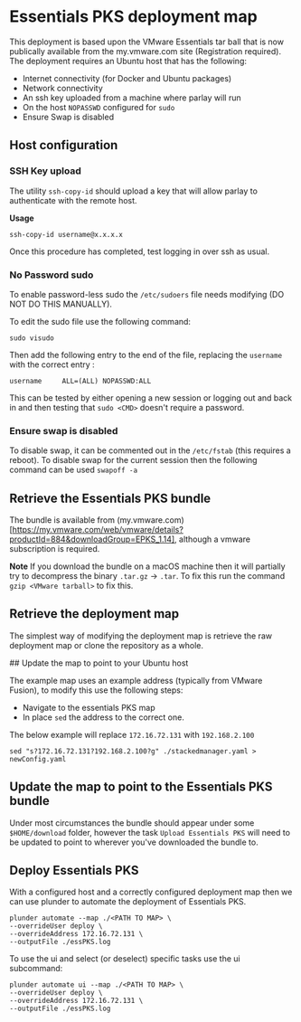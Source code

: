# Essentials PKS deployment map

This deployment is based upon the VMware Essentials tar ball that is now publically available from the my.vmware.com site (Registration required). The deployment requires an Ubuntu host that has the following:

- Internet connectivity (for Docker and Ubuntu packages)
- Network connectivity
- An ssh key uploaded from a machine where parlay will run
- On the host `NOPASSWD` configured for `sudo`
- Ensure Swap is disabled

## Host configuration

### SSH Key upload

The utility `ssh-copy-id` should upload a key that will allow parlay to authenticate with the remote host.

**Usage**

```
ssh-copy-id username@x.x.x.x
```

Once this procedure has completed, test logging in over ssh as usual. 

### No Password sudo

To enable password-less sudo the `/etc/sudoers` file needs modifying (DO NOT DO THIS MANUALLY).

To edit the sudo file use the following command:

```
sudo visudo
```

Then add the following entry to the end of the file, replacing the `username` with the correct entry :

```
username     ALL=(ALL) NOPASSWD:ALL
```

This can be tested by either opening a new session or logging out and back in and then testing that `sudo <CMD>` doesn't require a password.

### Ensure swap is disabled

To disable swap, it can be commented out in the `/etc/fstab` (this requires a reboot). To disable swap for the current session then the following command can be used `swapoff -a`

## Retrieve the Essentials PKS bundle

The bundle is available from (my.vmware.com)[https://my.vmware.com/web/vmware/details?productId=884&downloadGroup=EPKS_1.14], although a vmware subscription is required. 

**Note** If you download the bundle on a macOS machine then it will partially try to decompress the binary `.tar.gz` -> `.tar`. To fix this run the command `gzip <VMware tarball>` to fix this. 

## Retrieve the deployment map

The simplest way of modifying the deployment map is retrieve the raw deployment map or clone the repository as a whole.

## Update the map to point to your Ubuntu host

The example map uses an example address (typically from VMware Fusion), to modify this use the following steps:

- Navigate to the essentials PKS map
- In place `sed` the address to the correct one. 

The below example will replace `172.16.72.131` with `192.168.2.100`
```
sed "s?172.16.72.131?192.168.2.100?g" ./stackedmanager.yaml > newConfig.yaml
```

## Update the map to point to the Essentials PKS bundle

Under most circumstances the bundle should appear under some `$HOME/download` folder, however the task `Upload Essentials PKS` will need to be updated to point to wherever you've downloaded the bundle to. 

## Deploy Essentials PKS

With a configured host and a correctly configured deployment map then we can use plunder to automate the deployment of Essentials PKS.

```
plunder automate --map ./<PATH TO MAP> \
--overrideUser deploy \
--overrideAddress 172.16.72.131 \
--outputFile ./essPKS.log 
```

To use the ui and select (or deselect) specific tasks use the ui subcommand:

```
plunder automate ui --map ./<PATH TO MAP> \
--overrideUser deploy \
--overrideAddress 172.16.72.131 \
--outputFile ./essPKS.log 
```

